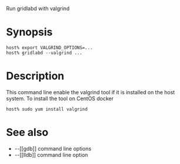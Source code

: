 Run gridlabd with valgrind

# Synopsis

~~~
host% export VALGRIND_OPTIONS=...
host% gridlabd --valgrind ...
~~~

# Description

This command line enable the valgrind tool if it is installed on the host system. To install the tool on CentOS docker

~~~
host% sudo yum install valgrind
~~~

# See also
* --[[gdb]] command line options
* --[[lldb]] command line option